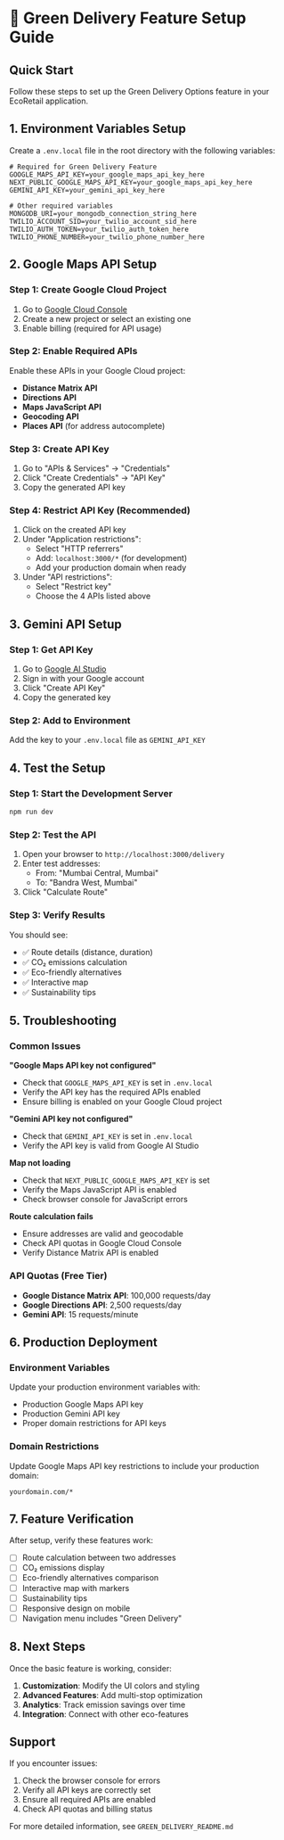# 🚀 Green Delivery Feature Setup Guide

## Quick Start

Follow these steps to set up the Green Delivery Options feature in your EcoRetail application.

## 1. Environment Variables Setup

Create a `.env.local` file in the root directory with the following variables:

```env
# Required for Green Delivery Feature
GOOGLE_MAPS_API_KEY=your_google_maps_api_key_here
NEXT_PUBLIC_GOOGLE_MAPS_API_KEY=your_google_maps_api_key_here
GEMINI_API_KEY=your_gemini_api_key_here

# Other required variables
MONGODB_URI=your_mongodb_connection_string_here
TWILIO_ACCOUNT_SID=your_twilio_account_sid_here
TWILIO_AUTH_TOKEN=your_twilio_auth_token_here
TWILIO_PHONE_NUMBER=your_twilio_phone_number_here
```

## 2. Google Maps API Setup

### Step 1: Create Google Cloud Project
1. Go to [Google Cloud Console](https://console.cloud.google.com/)
2. Create a new project or select an existing one
3. Enable billing (required for API usage)

### Step 2: Enable Required APIs
Enable these APIs in your Google Cloud project:
- **Distance Matrix API**
- **Directions API**
- **Maps JavaScript API**
- **Geocoding API**
- **Places API** (for address autocomplete)

### Step 3: Create API Key
1. Go to "APIs & Services" → "Credentials"
2. Click "Create Credentials" → "API Key"
3. Copy the generated API key

### Step 4: Restrict API Key (Recommended)
1. Click on the created API key
2. Under "Application restrictions":
   - Select "HTTP referrers"
   - Add: `localhost:3000/*` (for development)
   - Add your production domain when ready
3. Under "API restrictions":
   - Select "Restrict key"
   - Choose the 4 APIs listed above

## 3. Gemini API Setup

### Step 1: Get API Key
1. Go to [Google AI Studio](https://makersuite.google.com/app/apikey)
2. Sign in with your Google account
3. Click "Create API Key"
4. Copy the generated key

### Step 2: Add to Environment
Add the key to your `.env.local` file as `GEMINI_API_KEY`

## 4. Test the Setup

### Step 1: Start the Development Server
```bash
npm run dev
```

### Step 2: Test the API
1. Open your browser to `http://localhost:3000/delivery`
2. Enter test addresses:
   - From: "Mumbai Central, Mumbai"
   - To: "Bandra West, Mumbai"
3. Click "Calculate Route"

### Step 3: Verify Results
You should see:
- ✅ Route details (distance, duration)
- ✅ CO₂ emissions calculation
- ✅ Eco-friendly alternatives
- ✅ Interactive map
- ✅ Sustainability tips

## 5. Troubleshooting

### Common Issues

**"Google Maps API key not configured"**
- Check that `GOOGLE_MAPS_API_KEY` is set in `.env.local`
- Verify the API key has the required APIs enabled
- Ensure billing is enabled on your Google Cloud project

**"Gemini API key not configured"**
- Check that `GEMINI_API_KEY` is set in `.env.local`
- Verify the API key is valid from Google AI Studio

**Map not loading**
- Check that `NEXT_PUBLIC_GOOGLE_MAPS_API_KEY` is set
- Verify the Maps JavaScript API is enabled
- Check browser console for JavaScript errors

**Route calculation fails**
- Ensure addresses are valid and geocodable
- Check API quotas in Google Cloud Console
- Verify Distance Matrix API is enabled

### API Quotas (Free Tier)
- **Google Distance Matrix API**: 100,000 requests/day
- **Google Directions API**: 2,500 requests/day
- **Gemini API**: 15 requests/minute

## 6. Production Deployment

### Environment Variables
Update your production environment variables with:
- Production Google Maps API key
- Production Gemini API key
- Proper domain restrictions for API keys

### Domain Restrictions
Update Google Maps API key restrictions to include your production domain:
```
yourdomain.com/*
```

## 7. Feature Verification

After setup, verify these features work:

- [ ] Route calculation between two addresses
- [ ] CO₂ emissions display
- [ ] Eco-friendly alternatives comparison
- [ ] Interactive map with markers
- [ ] Sustainability tips
- [ ] Responsive design on mobile
- [ ] Navigation menu includes "Green Delivery"

## 8. Next Steps

Once the basic feature is working, consider:

1. **Customization**: Modify the UI colors and styling
2. **Advanced Features**: Add multi-stop optimization
3. **Analytics**: Track emission savings over time
4. **Integration**: Connect with other eco-features

## Support

If you encounter issues:
1. Check the browser console for errors
2. Verify all API keys are correctly set
3. Ensure all required APIs are enabled
4. Check API quotas and billing status

For more detailed information, see `GREEN_DELIVERY_README.md` 